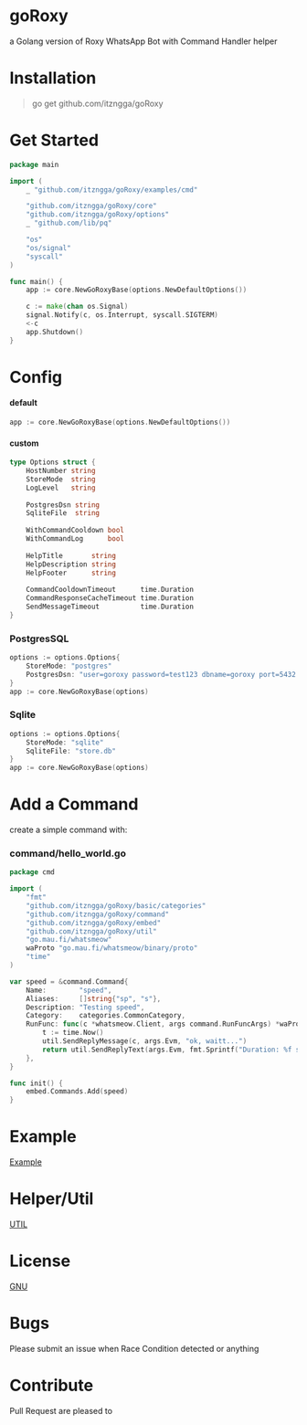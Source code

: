 # goRoxy

a Golang version of Roxy WhatsApp Bot with Command Handler helper

# Installation
> go get github.com/itzngga/goRoxy

# Get Started
```go
package main

import (
	_ "github.com/itzngga/goRoxy/examples/cmd"

	"github.com/itzngga/goRoxy/core"
	"github.com/itzngga/goRoxy/options"
	_ "github.com/lib/pq"

	"os"
	"os/signal"
	"syscall"
)

func main() {
	app := core.NewGoRoxyBase(options.NewDefaultOptions())

	c := make(chan os.Signal)
	signal.Notify(c, os.Interrupt, syscall.SIGTERM)
	<-c
	app.Shutdown()
}

```
# Config
#### default
```go
app := core.NewGoRoxyBase(options.NewDefaultOptions())
```
#### custom
```go
type Options struct {
    HostNumber string
    StoreMode  string
    LogLevel   string
    
    PostgresDsn string
    SqliteFile  string
    
    WithCommandCooldown bool
    WithCommandLog      bool
    
    HelpTitle       string
    HelpDescription string
    HelpFooter      string
    
    CommandCooldownTimeout      time.Duration
    CommandResponseCacheTimeout time.Duration
    SendMessageTimeout          time.Duration
}
```
### PostgresSQL
```go
options := options.Options{
	StoreMode: "postgres"
	PostgresDsn: "user=goroxy password=test123 dbname=goroxy port=5432 sslmode=disable TimeZone=Asia/Jakarta"
}
app := core.NewGoRoxyBase(options)
```

### Sqlite
```go
options := options.Options{
	StoreMode: "sqlite"
	SqliteFile: "store.db"
}
app := core.NewGoRoxyBase(options)
```

# Add a Command
create a simple command with:
### command/hello_world.go
```go
package cmd

import (
	"fmt"
	"github.com/itzngga/goRoxy/basic/categories"
	"github.com/itzngga/goRoxy/command"
	"github.com/itzngga/goRoxy/embed"
	"github.com/itzngga/goRoxy/util"
	"go.mau.fi/whatsmeow"
	waProto "go.mau.fi/whatsmeow/binary/proto"
	"time"
)

var speed = &command.Command{
	Name:        "speed",
	Aliases:     []string{"sp", "s"},
	Description: "Testing speed",
	Category:    categories.CommonCategory,
	RunFunc: func(c *whatsmeow.Client, args command.RunFuncArgs) *waProto.Message {
		t := time.Now()
		util.SendReplyMessage(c, args.Evm, "ok, waitt...")
		return util.SendReplyText(args.Evm, fmt.Sprintf("Duration: %f seconds", time.Now().Sub(t).Seconds()))
	},
}

func init() {
	embed.Commands.Add(speed)
}
```

# Example
[Example](https://github.com/itzngga/goRoxy/tree/master/examples)
# Helper/Util
[UTIL](https://github.com/itzngga/goRoxy/tree/master/util)

# License
[GNU](https://github.com/ItzNgga/goRoxy/blob/master/LICENSE)

# Bugs
Please submit an issue when Race Condition detected or anything

# Contribute
Pull Request are pleased to